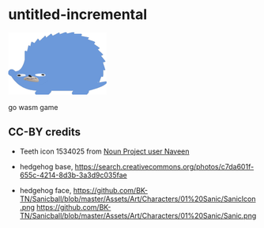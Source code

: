 # untitled-incremental

![sonic knock off icon](https://raw.githubusercontent.com/jrabbit/untitled-incremental/master/sanic%20hedgehog.png)

go wasm game

## CC-BY credits

* Teeth icon 1534025 from [Noun Project user Naveen](https://thenounproject.com/naveena.160/)

* hedgehog base, https://search.creativecommons.org/photos/c7da601f-655c-4214-8d3b-3a3d9c035fae

* hedgehog face, https://github.com/BK-TN/Sanicball/blob/master/Assets/Art/Characters/01%20Sanic/SanicIcon.png
https://github.com/BK-TN/Sanicball/blob/master/Assets/Art/Characters/01%20Sanic/Sanic.png

